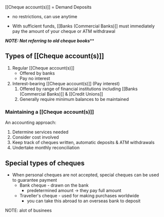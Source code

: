 [[Cheque account(s)]] = Demand Deposits
- no restrictions, can use anytime

- With sufficient funds, [[Banks (Commercial Banks)]] must immediately pay the amount of your cheque or ATM withdrawal

***NOTE: Not referring to old cheque books*****

## Types of [[Cheque account(s)]]
1. Regular [[Cheque account(s)]]
	- Offered by banks
	- Pay no interest
2. Interest-bearing [[Cheque account(s)]] (Pay interest)
	1. Offered by range of financial institutions including [[Banks (Commercial Banks)]] & [[Credit Unions]]
	2. Generally require minimum balances to be maintained

### Maintaining a [[Cheque account(s)]]
An accounting approach:
1. Determine services needed
2. Consider cost involved
3. Keep track of cheques written, automatic deposits & ATM withdrawals
4. Undertake monthly reconciliation

## Special types of cheques
- When personal cheques are not accepted, special cheques can be used to guarantee payment
	- Bank cheque - drawn on the bank
		- predetermined amount $\rightarrow$ they pay full amount
	- Traveller's cheque - used for making purchases worldwide
		- you can take this abroad to an overseas bank to deposit

NOTE: alot of businees